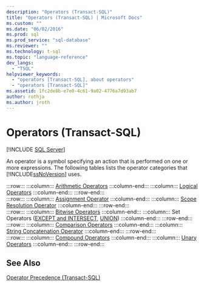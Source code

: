 ```yaml
---
description: "Operators (Transact-SQL)"
title: "Operators (Transact-SQL) | Microsoft Docs"
ms.custom: ""
ms.date: "06/02/2016"
ms.prod: sql
ms.prod_service: "sql-database"
ms.reviewer: ""
ms.technology: t-sql
ms.topic: "language-reference"
dev_langs: 
  - "TSQL"
helpviewer_keywords: 
  - "operators [Transact-SQL], about operators"
  - "operators [Transact-SQL]"
ms.assetid: 1fc2de8b-e7e0-4c61-9a02-4776a7d93ab7
author: rothja
ms.author: jroth
---
```

# Operators (Transact-SQL)
[!INCLUDE [SQL Server](../../includes/applies-to-version/sqlserver.md)]

  An operator is a symbol specifying an action that is performed on one or more expressions. The following tables lists the operator categories that [!INCLUDE[ssNoVersion](../../includes/ssnoversion-md.md)] uses.  
  
:::row:::
    :::column:::
        [Arithmetic Operators](../../t-sql/language-elements/arithmetic-operators-transact-sql.md)
    :::column-end:::
    :::column:::
        [Logical Operators](../../t-sql/language-elements/logical-operators-transact-sql.md)
    :::column-end:::
:::row-end:::  
:::row:::
    :::column:::
        [Assignment Operator](../../t-sql/language-elements/assignment-operator-transact-sql.md)
    :::column-end:::
    :::column:::
        [Scope Resolution Operator](../../t-sql/language-elements/scope-resolution-operator-transact-sql.md)
    :::column-end:::
:::row-end:::  
:::row:::
    :::column:::
        [Bitwise Operators](../../t-sql/language-elements/bitwise-operators-transact-sql.md)
    :::column-end:::
    :::column:::
        Set Operators ([EXCEPT and INTERSECT](../../t-sql/language-elements/set-operators-except-and-intersect-transact-sql.md), [UNION](../../t-sql/language-elements/set-operators-union-transact-sql.md))
    :::column-end:::
:::row-end:::  
:::row:::
    :::column:::
        [Comparison Operators](../../t-sql/language-elements/comparison-operators-transact-sql.md)
    :::column-end:::
    :::column:::
        [String Concatenation Operator](../../t-sql/language-elements/string-operators-transact-sql.md)
    :::column-end:::
:::row-end:::  
:::row:::
    :::column:::
        [Compound Operators](../../t-sql/language-elements/compound-operators-transact-sql.md)
    :::column-end:::
    :::column:::
        [Unary Operators](../../t-sql/language-elements/unary-operators-positive.md)
    :::column-end:::
:::row-end:::
 
## See Also  
 [Operator Precedence &#40;Transact-SQL&#41;](../../t-sql/language-elements/operator-precedence-transact-sql.md)  
  
  
